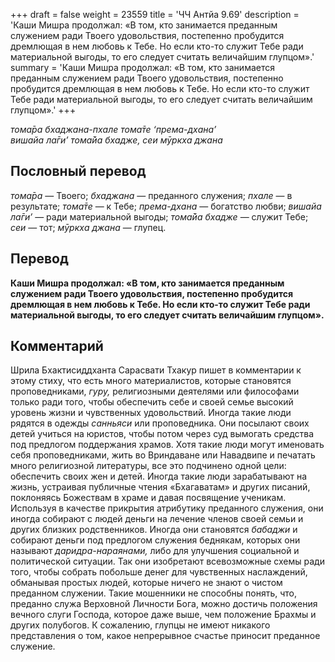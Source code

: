 +++
draft = false
weight = 23559
title = 'ЧЧ Антйа 9.69'
description = 'Каши Мишра продолжал: «В том, кто занимается преданным служением ради Твоего удовольствия, постепенно пробудится дремлющая в нем любовь к Тебе. Но если кто-то служит Тебе ради материальной выгоды, то его следует считать величайшим глупцом».'
summary = 'Каши Мишра продолжал: «В том, кто занимается преданным служением ради Твоего удовольствия, постепенно пробудится дремлющая в нем любовь к Тебе. Но если кто-то служит Тебе ради материальной выгоды, то его следует считать величайшим глупцом».'
+++

_тома̄ра бхаджана-пхале тома̄те ‘према-дхана’  
вишайа ла̄ги’ тома̄йа бхадже, сеи мӯркха джана_

## Пословный перевод

_тома̄ра_ — Твоего; _бхаджана_ — преданного служения; _пхале_ — в результате; _тома̄те_ — к Тебе; _према_\-_дхана_ — богатство любви; _вишайа_ _ла̄ги’_ — ради материальной выгоды; _тома̄йа_ _бхадже_ — служит Тебе; _сеи_ — тот; _мӯркха_ _джана_ — глупец.

## Перевод

**Каши Мишра продолжал: «В том, кто занимается преданным служением ради Твоего удовольствия, постепенно пробудится дремлющая в нем любовь к Тебе. Но если кто-то служит Тебе ради материальной выгоды, то его следует считать величайшим глупцом».**

## Комментарий

Шрила Бхактисиддханта Сарасвати Тхакур пишет в комментарии к этому стиху, что есть много материалистов, которые становятся проповедниками, _гуру,_ религиозными деятелями или философами только ради того, чтобы обеспечить себе и своей семье высокий уровень жизни и чувственных удовольствий. Иногда такие люди рядятся в одежды _санньяси_ или проповедника. Они посылают своих детей учиться на юристов, чтобы потом через суд вымогать средства под предлогом поддержания храмов. Хотя такие люди могут именовать себя проповедниками, жить во Вриндаване или Навадвипе и печатать много религиозной литературы, все это подчинено одной цели: обеспечить своих жен и детей. Иногда такие люди зарабатывают на жизнь, устраивая публичные чтения «Бхагаватам» и других писаний, поклоняясь Божествам в храме и давая посвящение ученикам. Используя в качестве прикрытия атрибутику преданного служения, они иногда собирают с людей деньги на лечение членов своей семьи и других близких родственников. Иногда они становятся _бабаджи_ и собирают деньги под предлогом служения беднякам, которых они называют _даридра-нараянами,_ либо для улучшения социальной и политической ситуации. Так они изобретают всевозможные схемы ради того, чтобы собрать побольше денег для чувственных наслаждений, обманывая простых людей, которые ничего не знают о чистом преданном служении. Такие мошенники не способны понять, что, преданно служа Верховной Личности Бога, можно достичь положения вечного слуги Господа, которое даже выше, чем положение Брахмы и других полубогов. К сожалению, глупцы не имеют никакого представления о том, какое непрерывное счастье приносит преданное служение.
